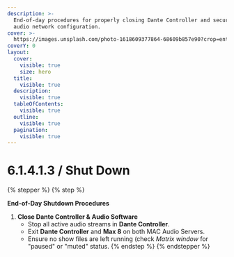 ```yaml
---
description: >-
  End-of-day procedures for properly closing Dante Controller and securing the
  audio network configuration.
cover: >-
  https://images.unsplash.com/photo-1618609377864-68609b857e90?crop=entropy&cs=srgb&fm=jpg&ixid=M3wxOTcwMjR8MHwxfHNlYXJjaHw0fHxhdWRpb3xlbnwwfHx8fDE3NDU5OTQ1NDF8MA&ixlib=rb-4.0.3&q=85
coverY: 0
layout:
  cover:
    visible: true
    size: hero
  title:
    visible: true
  description:
    visible: true
  tableOfContents:
    visible: true
  outline:
    visible: true
  pagination:
    visible: true
---
```


# 6.1.4.1.3 / Shut Down

{% stepper %}
{% step %}


**End-of-Day Shutdown Procedures**

1. **Close Dante Controller & Audio Software**
   * Stop all active audio streams in **Dante Controller**.
   * Exit **Dante Controller** and **Max 8** on both MAC Audio Servers.
   * Ensure no show files are left running (check _Matrix window_ for "paused" or "muted" status.&#x20;
{% endstep %}
{% endstepper %}
